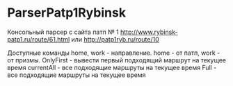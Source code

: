 # ParserPatp1Rybinsk
Консольный парсер с сайта патп № 1 http://www.rybinsk-patp1.ru/route/61.html или http://patp1ryb.ru/route/10

Доступные команды
home, work - направление. home - от патп, work - от призмы.
OnlyFirst - вывести первый подходящий маршрут на текущее время
currentAll -  все подходящие маршруты на текущее время
Full -  все подходящие маршруты на текущее время
